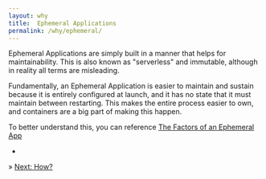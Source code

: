 ```yaml
---
layout: why
title:  Ephemeral Applications
permalink: /why/ephemeral/
---
```


Ephemeral Applications are simply built in a manner that helps for maintainability.  This is also known as "serverless" and immutable, although in reality all terms are misleading.

Fundamentally, an Ephemeral Application is easier to maintain and sustain because it is entirely configured at launch, and it has no state that it must maintain between restarting.  This makes the entire process easier to own, and containers are a big part of making this happen.

To better understand this, you can reference [The Factors of an Ephemeral App](https://surfingthe.cloud/factors-of-an-ephemeral-app/)

-

&raquo; [Next: How?](/docs/)<br/>
